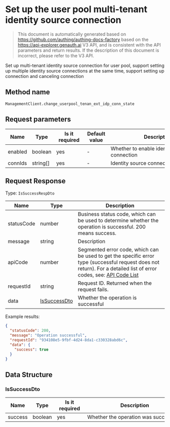 # Set up the user pool multi-tenant identity source connection

<!--
Warning ⚠️:
Do not modify this document directly,
https://github.com/Authing/authing-docs-factory
Use this project to generate
-->

<LastUpdated />

> This document is automatically generated based on https://github.com/authing/authing-docs-factory based on the https://api-explorer.genauth.ai V3 API, and is consistent with the API parameters and return results. If the description of this document is incorrect, please refer to the V3 API.

Set up multi-tenant identity source connection for user pool, support setting up multiple identity source connections at the same time, support setting up connection and canceling connection

## Method name

`ManagementClient.change_userpool_tenan_ext_idp_conn_state`

## Request parameters

| Name    | Type     | <div style="width:80px">Is it required</div> | <div style="width:60px">Default value</div> | <div style="width:300px">Description</div>   | <div style="width:200px">Sample value</div> |
| ------- | -------- | -------------------------------------------- | ------------------------------------------- | -------------------------------------------- | ------------------------------------------- |
| enabled | boolean  | yes                                          | -                                           | Whether to enable identity source connection |                                             |
| connIds | string[] | yes                                          | -                                           | Identity source connection ID                |                                             |

## Request Response

Type: `IsSuccessRespDto`

| Name       | Type                                     | Description                                                                                                                                                                                                                                                                                                                                  |
| ---------- | ---------------------------------------- | -------------------------------------------------------------------------------------------------------------------------------------------------------------------------------------------------------------------------------------------------------------------------------------------------------------------------------------------- |
| statusCode | number                                   | Business status code, which can be used to determine whether the operation is successful. 200 means success.                                                                                                                                                                                                                                 |
| message    | string                                   | Description                                                                                                                                                                                                                                                                                                                                  |
| apiCode    | number                                   | Segmented error code, which can be used to get the specific error type (successful request does not return). For a detailed list of error codes, see: [API Code List](https://api-explorer.genauth.ai/?tag=group/%E5%BC%80%E5%8F%91%E5%87%86%E5%A4%87#tag/%E5%BC%80%E5%8F%91%E5%87%86%E5%A4%87/%E9%94%99%E8%AF%AF%E5%A4%84%E7%90%86/apiCode) |
| requestId  | string                                   | Request ID. Returned when the request fails.                                                                                                                                                                                                                                                                                                 |
| data       | <a href="#IsSuccessDto">IsSuccessDto</a> | Whether the operation is successful                                                                                                                                                                                                                                                                                                          |

Example results:

```json
{
  "statusCode": 200,
  "message": "Operation successful",
  "requestId": "934108e5-9fbf-4d24-8da1-c330328abd6c",
  "data": {
    "success": true
  }
}
```

## Data Structure

### <a id="IsSuccessDto"></a> IsSuccessDto

| Name    | Type    | <div style="width:80px">Is it required</div> | <div style="width:300px">Description</div> | <div style="width:200px">Example value</div> |
| ------- | ------- | -------------------------------------------- | ------------------------------------------ | -------------------------------------------- |
| success | boolean | yes                                          | Whether the operation was successful       | `true`                                       |

